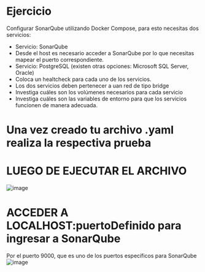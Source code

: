 # Ejercicio
Configurar SonarQube utilizando Docker Compose, para esto necesitas dos servicios:
- Servicio: SonarQube
- Desde el host es necesario acceder a SonarQube por lo que necesitas mapear el puerto correspondiente.
- Servicio: PostgreSQL (existen otras opciones: Microsoft SQL Server, Oracle)
- Coloca un healtcheck para cada uno de los servicios.
- Los dos servicios deben pertenecer a uan red de tipo bridge
- Investiga cuáles son los volúmenes necesarios para cada servicio
- Investiga cuáles son las variables de entorno para que los servicios funcionen de manera adecuada.
  
# Una vez creado tu archivo .yaml realiza la respectiva prueba 
# LUEGO DE EJECUTAR EL ARCHIVO
![image](https://github.com/jonathanpoaquiza75/2024A-ISWD633-Practica5/assets/109117858/a820d100-1f1d-4305-8db3-7dd20b1f31b3)

# ACCEDER A LOCALHOST:puertoDefinido para ingresar a SonarQube
Por el puerto 9000, que es uno de los puertos específicos para SonarQube
![image](https://github.com/jonathanpoaquiza75/2024A-ISWD633-Practica5/assets/109117858/cf0fad33-9432-410d-a301-20bfb2e0dbcd)

